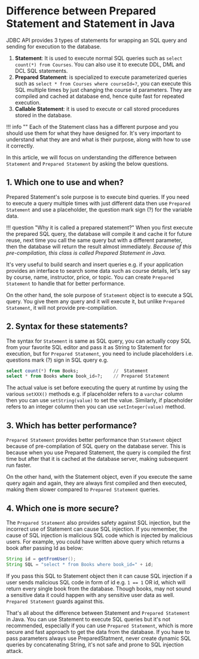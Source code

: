 # Difference between Prepared Statement and Statement in Java
 
 JDBC API provides 3 types of statements for wrapping an SQL query and sending for execution to the database.

1. **Statement**: It is used to execute normal SQL queries such as `select count(*) from Courses`. You can also use it to execute DDL, DML and DCL SQL statements. 
1. **Prepared Statement**: is specialized to execute parameterized queries such as `select * from Courses where courseId=?`, you can execute this SQL multiple times by just changing the course id parameters. They are compiled and cached at database end, hence quite fast for repeated execution.
1. **Callable Statement**: it is used to execute or call stored procedures stored in the database.

!!! info ""
	Each of the Statement class has a different purpose and you should use them for what they have designed for. It's very important to understand what they are and what is their purpose, along with how to use it correctly.

In this article, we will focus on understanding the difference between `Statement` and `Prepared Statement` by asking the below questions.


## 1. Which one to use and when?
Prepared Statement's sole purpose is to execute bind queries. If you need to execute a query multiple times with just different data then use `Prepared Statement` and use a placeholder, the question mark sign (?) for the variable data.

!!! question "Why it is called a prepared statement?" 
	When you first execute the prepared SQL query, the database will compile it and cache it for future reuse, next time you call the same query but with a different parameter, then the database will return the result almost immediately. *Because of this pre-compilation, this class is called Prepared Statement in Java.*

It's very useful to build search and insert queries e.g. if your application provides an interface to search some data such as course details, let's say by course, name, instructor, price, or topic. You can create `Prepared Statement` to handle that for better performance.

On the other hand, the sole purpose of `Statement` object is to execute a SQL query. You give them any query and it will execute it, but unlike `Prepared Statement`, it will not provide pre-compilation.


## 2. Syntax for these statements?
The syntax for `Statement` is same as SQL query, you can actually copy SQL from your favorite SQL editor and pass it as String to Statement for execution, but for `Prepared Statement`, you need to include placeholders i.e. questions mark (?) sign in SQL query e.g.

```sql
select count(*) from Books; 			//  Statement 
select * from Books where book_id=?; 	// Prepared Statement
```
The actual value is set before executing the query at runtime by using the various `setXXX()` methods e.g. if placeholder refers to a `varchar` column then you can use `setString(value)` to set the value. Similarly, if placeholder refers to an integer column then you can use `setInteger(value)` method.


## 3. Which has better performance?

 `Prepared Statement` provides better performance than `Statement` object because of pre-compilation of SQL query on the database server. This is because when you use Prepared Statement, the query is compiled the first time but after that it is cached at the database server, making subsequent run faster.

On the other hand, with the Statement object, even if you execute the same query again and again, they are always first compiled and then executed, making them slower compared to `Prepared Statement` queries.


## 4. Which one is more secure?

The `Prepared Statement` also provides safety against SQL injection, but the incorrect use of Statement can cause SQL injection. If you remember, the cause of SQL injection is malicious SQL code which is injected by malicious users. For example, you could have written above query which returns a book after passing Id as below:

```java
String id = getFromUser();
String SQL = "select * from Books where book_id=" + id;
```

If you pass this SQL to Statement object then it can cause SQL injection if a user sends malicious SQL code in form of id e.g.  `1 == 1` OR id, which will return every single book from the database. Though books, may not sound a sensitive data it could happen with any sensitive user data as well. `Prepared Statement` guards against this.


That's all about the difference between Statement and `Prepared Statement` in Java. You can use Statement to execute SQL queries but it's not recommended, especially if you can use `Prepared Statement`, which is more secure and fast approach to get the data from the database. If you have to pass parameters always use PreparedStatment, never create dynamic SQL queries by concatenating String, it's not safe and prone to SQL injection attack.
